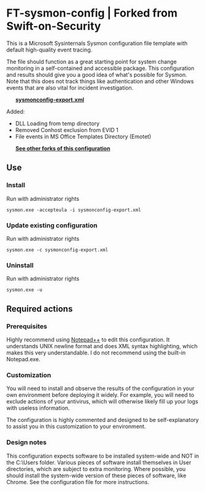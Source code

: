 # FT-sysmon-config | Forked from Swift-on-Security #

This is a Microsoft Sysinternals Sysmon configuration file template with default high-quality event tracing.

The file should function as a great starting point for system change monitoring in a self-contained and accessible package. This configuration and results should give you a good idea of what's possible for Sysmon. Note that this does not track things like authentication and other Windows events that are also vital for incident investigation.

&nbsp;&nbsp;&nbsp;&nbsp;&nbsp;&nbsp;**[sysmonconfig-export.xml](https://github.com/SwiftOnSecurity/sysmon-config/blob/master/sysmonconfig-export.xml)**

Added:
- DLL Loading from temp directory
- Removed Conhost exclusion from EVID 1
- File events in MS Office Templates Directory (Emotet)

&nbsp;&nbsp;&nbsp;&nbsp;&nbsp;&nbsp;**[See other forks of this configuration](https://github.com/SwiftOnSecurity/sysmon-config/network)**

## Use ##
### Install ###
Run with administrator rights
~~~~
sysmon.exe -accepteula -i sysmonconfig-export.xml
~~~~

### Update existing configuration ###
Run with administrator rights
~~~~
sysmon.exe -c sysmonconfig-export.xml
~~~~

### Uninstall ###
Run with administrator rights
~~~~
sysmon.exe -u
~~~~

## Required actions ##

### Prerequisites ###
Highly recommend using [Notepad++](https://notepad-plus-plus.org/) to edit this configuration. It understands UNIX newline format and does XML syntax highlighting, which makes this very understandable. I do not recommend using the built-in Notepad.exe.

### Customization ###
You will need to install and observe the results of the configuration in your own environment before deploying it widely. For example, you will need to exclude actions of your antivirus, which will otherwise likely fill up your logs with useless information.

The configuration is highly commented and designed to be self-explanatory to assist you in this customization to your environment.

### Design notes ###
This configuration expects software to be installed system-wide and NOT in the C:\Users folder. Various pieces of software install themselves in User directories, which are subject to extra monitoring. Where possible, you should install the system-wide version of these pieces of software, like Chrome. See the configuration file for more instructions.
